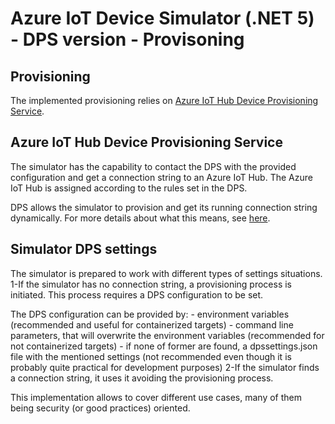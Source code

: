 ﻿# Azure IoT Device Simulator (.NET 5) - DPS version - Provisoning

## Provisioning
The implemented provisioning relies on [Azure IoT Hub Device Provisioning Service](https://docs.microsoft.com/en-us/azure/iot-dps/).

## Azure IoT Hub Device Provisioning Service

The simulator has the capability to contact the DPS with the provided configuration and get a connection string to an Azure IoT Hub.
The Azure IoT Hub is assigned according to the rules set in the DPS.

DPS allows the simulator to provision and get its running connection string dynamically. For more details about what this means, see [here](sources/IoT.Simulator/IoT.Simulator/docs/Provisioning.md).

## Simulator DPS settings

The simulator is prepared to work with different types of settings situations.
 1-If the simulator has no connection string, a provisioning process is initiated.
   This process requires a DPS configuration to be set.

   The DPS configuration can be provided by:
     - environment variables (recommended and useful for containerized targets)
     - command line parameters, that will overwrite the environment variables (recommended for not containerized targets)
     - if none of former are found, a dpssettings.json file with the mentioned settings (not recommended even though it is probably quite practical for development purposes)
 2-If the simulator finds a connection string, it uses it avoiding the provisioning process.

This implementation allows to cover different use cases, many of them being security (or good practices) oriented.